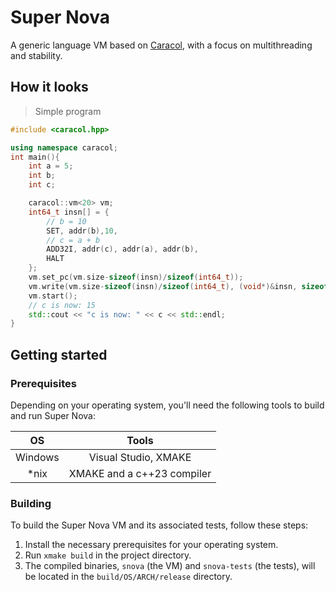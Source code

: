 # Super Nova
A generic language VM based on [Caracol](https://github.com/renemuala), with a focus on multithreading and stability.

## How it looks

> Simple program

```c++
#include <caracol.hpp>

using namespace caracol;
int main(){
    int a = 5;
    int b;
    int c;

    caracol::vm<20> vm;
    int64_t insn[] = {
        // b = 10
        SET, addr(b),10,
        // c = a + b
        ADD32I, addr(c), addr(a), addr(b),
        HALT
    };
    vm.set_pc(vm.size-sizeof(insn)/sizeof(int64_t));
    vm.write(vm.size-sizeof(insn)/sizeof(int64_t), (void*)&insn, sizeof(insn));
    vm.start();
    // c is now: 15
    std::cout << "c is now: " << c << std::endl;
}

```


## Getting started

### Prerequisites

Depending on your operating system, you'll need the following tools to build and run Super Nova:

|   OS    |           Tools            |
|:-------:|:--------------------------:|
| Windows |    Visual Studio, XMAKE    |
|  *nix   | XMAKE and a c++23 compiler |

### Building 

To build the Super Nova VM and its associated tests, follow these steps:

1. Install the necessary prerequisites for your operating system.
2. Run `xmake build` in the project directory.
3. The compiled binaries, `snova` (the VM) and `snova-tests` (the tests), will be located in the `build/OS/ARCH/release` directory.
